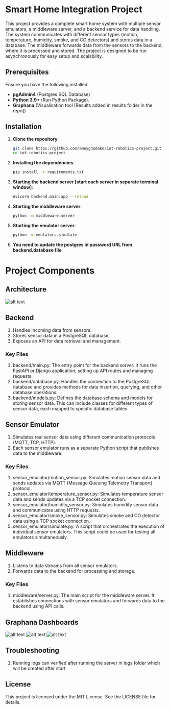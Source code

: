 # Smart Home Integration Project

This project provides a complete smart home system with multiple sensor emulators, a middleware server, and a backend service for data handling. The system communicates with different sensor types (motion, temperature, humidity, smoke, and CO detectors) and stores data in a database. The middleware forwards data from the sensors to the backend, where it is processed and stored. The project is designed to be run asynchronously for easy setup and scalability.


## Prerequisites

Ensure you have the following installed:
- **pgAdmin4** (Postgres SQL Database)
- **Python 3.9+** (Run Python Package).
- **Graphana** (Visualisation tool [Results added in results folder in the repo])

## Installation

1. **Clone the repository**:
   ```bash
   git clone https://github.com/ameyghodake/iot-robotics-project.git
   cd iot-robotics-project

2. **Installing the dependencies**:
   ```bash
   pip install -r requirements.txt

3. **Starting the backend server [start each server in separate terminal window]**:
   ```bash
   uvicorn backend.main:app --reload

4. **Starting the middleware server**:
   ```bash
   python -m middleware.server

5. **Starting the emulator server**:
   ```bash
   python -m emulators.simulate

6. **You need to update the postgres id password URL from backend.database file**

# Project Components

## Architecture

![alt text](docs/Architecture.png)

## Backend
1. Handles incoming data from sensors.
2. Stores sensor data in a PostgreSQL database.
3. Exposes an API for data retrieval and management.

### Key Files
1. backend/main.py: The entry point for the backend server. It runs the FastAPI or Django application, setting up API routes and managing requests.
2. backend/database.py: Handles the connection to the PostgreSQL database and provides methods for data insertion, querying, and other database operations.
3. backend/models.py: Defines the database schema and models for storing sensor data. This can include classes for different types of sensor data, each mapped to specific database tables.

## Sensor Emulator
1. Simulates real sensor data using different communication protocols (MQTT, TCP, HTTP).
2. Each sensor emulator runs as a separate Python script that publishes data to the middleware.

### Key Files
1. sensor_emulator/motion_sensor.py: Simulates motion sensor data and sends updates via MQTT (Message Queuing Telemetry Transport) protocol.
2. sensor_emulator/temperature_sensor.py: Simulates temperature sensor data and sends updates via a TCP socket connection.
3. sensor_emulator/humidity_sensor.py: Simulates humidity sensor data and communicates using HTTP requests.
4. sensor_emulator/smoke_sensor.py: Simulates smoke and CO detector data using a TCP socket connection.
5. sensor_emulator/simulate.py: A script that orchestrates the execution of individual sensor emulators. This script could be used for testing all emulators simultaneously.

## Middleware
1. Listens to data streams from all sensor emulators.
2. Forwards data to the backend for processing and storage.

### Key Files
1. middleware/server.py: The main script for the middleware server. It establishes connections with sensor emulators and forwards data to the backend using API calls.

## Graphana Dashboards
![alt text](results/smoke.png)
![alt text](results/humidity.png)
![alt text](results/temperature.png)

## Troubleshooting
1. Running logs can verified after running the server in logs folder which will be created after start

## License
This project is licensed under the MIT License. See the LICENSE file for details.
